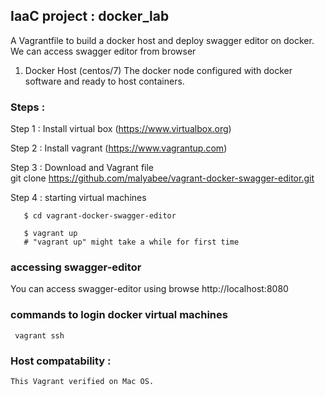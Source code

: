 ## IaaC project : docker_lab  
 A Vagrantfile to build a docker host and deploy swagger editor on docker. We can access swagger editor from browser 
 
1. Docker Host  (centos/7)
    The docker node configured with docker software and ready to host containers. 
    

### Steps :  
  Step 1 :  Install virtual box (https://www.virtualbox.org)

  Step 2 :  Install vagrant  (https://www.vagrantup.com)

  Step 3 :  Download and  Vagrant file  
       git clone https://github.com/malyabee/vagrant-docker-swagger-editor.git 

  Step 4  : starting virtual machines 

       $ cd vagrant-docker-swagger-editor
 
       $ vagrant up
       # "vagrant up" might take a while for first time

###  accessing swagger-editor 
You can access swagger-editor using browse http://localhost:8080 

### commands to login docker virtual machines
    

     vagrant ssh 
     
     


### Host compatability :

    This Vagrant verified on Mac OS.


